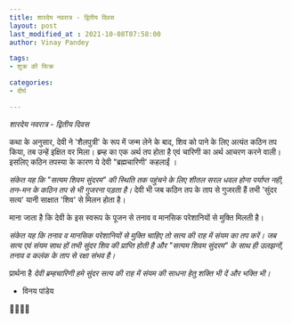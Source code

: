 ```yaml
---
title: शारदेय नवरात्र - द्वितीय दिवस
layout: post
last_modified_at : 2021-10-08T07:58:00
author: Vinay Pandey

tags:
- शुक्र की फिक्र

categories:
- दीर्घ

---
```


*शारदेय नवरात्र - द्वितीय दिवस*

कथा के अनुसार, देवी ने 'शैलपुत्री' के रूप में जन्म लेने के बाद, शिव को पाने के लिए अत्यंत कठिन तप किया, तब उन्हें इक्षित वर मिला। ब्रम्ह का एक अर्थ तप होता है एवं चारिणी का अर्थ आचरण करने वाली। इसलिए कठिन तपस्या के कारण ये देवी "ब्रह्मचारिणी' कहलाईं ।

*संकेत यह कि "सत्यम शिवम सुंदरम" की स्थिति तक पहुंचने के लिए शीतल सरल धवल होना पर्याप्त नही, तन-मन के कठिन तप से भी गुजरना पड़ता है।* देवी भी जब कठिन तप के ताप से गुजरती हैं तभी 'सुंदर सत्य' यानी साक्षात 'शिव' से मिलन होता है।

माना जाता है कि देवी के इस स्वरूप के पूजन से तनाव व मानसिक परेशानियों से मुक्ति मिलती है।

*संकेत यह कि तनाव व मानसिक परेशानियों से मुक्ति चाहिए तो सत्य की राह में संयम का तप करें। जब सत्य एवं संयम  साथ हों तभी सुंदर शिव की प्राप्ति होती है और "सत्यम शिवम सुंदरम" के साथ ही उलझनों, तनाव व कलंक के ताप से रक्षा संभव है।*


प्रार्थना है
*देवी ब्रम्हचारिणी*
*हमे सुंदर सत्य की राह में*
*संयम की साधना हेतु*
*शक्ति भी दें और भक्ति भी।*

- विनय पांडेय

🙏🌷🌷🙏
